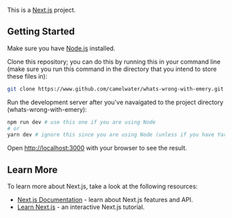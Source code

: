 This is a [Next.js](https://nextjs.org/) project.

## Getting Started

Make sure you have [Node.js](https://nodejs.org/en) installed. 

Clone this repository; you can do this by running this in your command line (make sure you run this command in the directory that you intend to store these files in): 
```bash
git clone https://www.github.com/camelwater/whats-wrong-with-emery.git
```

Run the development server after you've navaigated to the project directory (whats-wrong-with-emery):

```bash
npm run dev # use this one if you are using Node
# or
yarn dev # ignore this since you are using Node (unless if you have Yarn installed)
```

Open [http://localhost:3000](http://localhost:3000) with your browser to see the result.

## Learn More

To learn more about Next.js, take a look at the following resources:

- [Next.js Documentation](https://nextjs.org/docs) - learn about Next.js features and API.
- [Learn Next.js](https://nextjs.org/learn) - an interactive Next.js tutorial.

